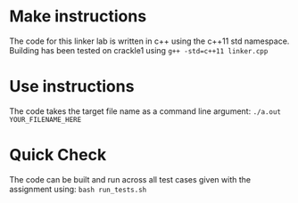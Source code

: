 # Make instructions

The code for this linker lab is written in c++ using the c++11 std namespace. 
Building has been tested on crackle1 using `g++ -std=c++11 linker.cpp`

# Use instructions

The code takes the target file name as a command line argument: `./a.out YOUR_FILENAME_HERE`

# Quick Check
The code can be built and run across all test cases given with the assignment using: `bash run_tests.sh`
